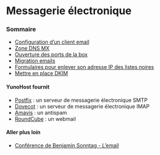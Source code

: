 # Messagerie électronique

### Sommaire
* [Configuration d’un client email](email_configure_client_fr)
* [Zone DNS MX](/dns_config_fr)
* [Ouverture des ports de la box](/isp_box_config_fr)
* [Migration emails](email_migration_fr)
* [Formulaires pour enlever son adresse IP des listes noires](blacklist_forms_fr)
* [Mettre en place DKIM](dkim_fr)

#### YunoHost fournit
* [Postfix](http://www.postfix.org/) : un serveur de messagerie électronique SMTP
* [Dovecot](http://www.dovecot.org/) : un serveur de messagerie électronique IMAP
* [Amavis](http://amavis.org/) : un antispam
* [RoundCube](/apps) : un webmail

#### Aller plus loin
* [Conférence de Benjamin Sonntag - L’email](http://www.iletaitunefoisinternet.fr/lemail-par-benjamin-sonntag/)

